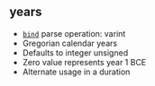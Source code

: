 ## years

- [`bind`](bind.md) parse operation: varint
- Gregorian calendar years
- Defaults to integer unsigned
- Zero value represents year 1 BCE
- Alternate usage in a duration